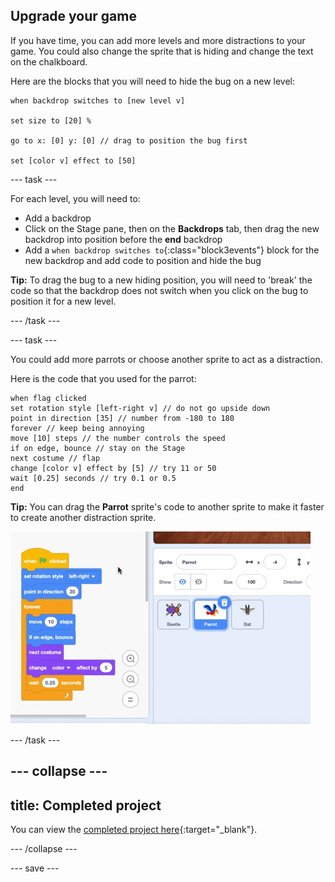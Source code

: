 ## Upgrade your game

If you have time, you can add more levels and more distractions to your game. You could also change the sprite that is hiding and change the text on the chalkboard. 

Here are the blocks that you will need to hide the bug on a new level:

```blocks3
when backdrop switches to [new level v]

set size to [20] %

go to x: [0] y: [0] // drag to position the bug first

set [color v] effect to [50]
```

--- task ---

For each level, you will need to:
- Add a backdrop
- Click on the Stage pane, then on the **Backdrops** tab, then drag the new backdrop into position before the **end** backdrop
- Add a `when backdrop switches to`{:class="block3events"} block for the new backdrop and add code to position and hide the bug 

**Tip:** To drag the bug to a new hiding position, you will need to 'break' the code so that the backdrop does not switch when you click on the bug to position it for a new level.

--- /task ---

--- task ---

You could add more parrots or choose another sprite to act as a distraction. 

Here is the code that you used for the parrot:
```blocks3
when flag clicked
set rotation style [left-right v] // do not go upside down
point in direction [35] // number from -180 to 180
forever // keep being annoying
move [10] steps // the number controls the speed
if on edge, bounce // stay on the Stage
next costume // flap
change [color v] effect by [5] // try 11 or 50
wait [0.25] seconds // try 0.1 or 0.5
end
```

**Tip:** You can drag the **Parrot** sprite's code to another sprite to make it faster to create another distraction sprite.

![Dragging code from the Code area to another sprite in the Sprite list.](images/drag-parrot-code.gif)

--- /task ---

--- collapse ---
---
title: Completed project
---

You can view the [completed project here](https://scratch.mit.edu/projects/486719939/){:target="_blank"}.

--- /collapse ---

--- save ---

